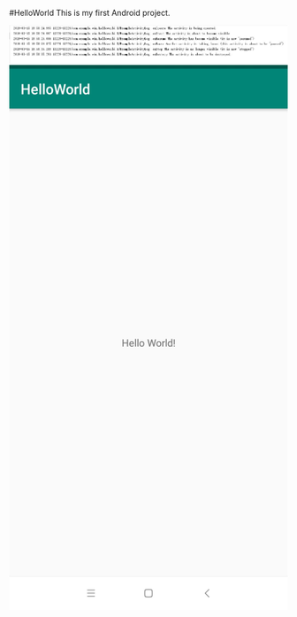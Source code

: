 #HelloWorld
This is my first Android project.

![image](https://github.com/he476/HelloWorld/blob/master/images/lab1_1.JPG)
![image](https://github.com/he476/HelloWorld/blob/master/images/lab1_2.png)
